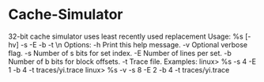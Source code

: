 # Cache-Simulator
32-bit cache simulator 
uses least recently used replacement 
Usage: %s [-hv] -s <num> -E <num> -b <num> -t <file>\n
Options:
  -h         Print this help message.
  -v         Optional verbose flag.
  -s <num>   Number of s bits for set index.
  -E <num>   Number of lines per set.
  -b <num>   Number of b bits for block offsets.
  -t <file>  Trace file.
  Examples: 
  linux>  %s -s 4 -E 1 -b 4 -t traces/yi.trace
  linux>  %s -v -s 8 -E 2 -b 4 -t traces/yi.trace
